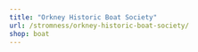 ```yaml
---
title: "Orkney Historic Boat Society"
url: /stromness/orkney-historic-boat-society/
shop: boat
---
```

